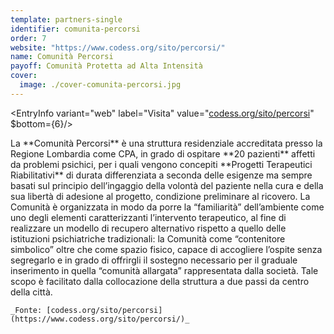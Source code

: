 ```yaml
---
template: partners-single
identifier: comunita-percorsi
order: 7
website: "https://www.codess.org/sito/percorsi/"
name: Comunità Percorsi
payoff: Comunità Protetta ad Alta Intensità
cover:
  image: ./cover-comunita-percorsi.jpg
---
```


<EntryInfo variant="web" label="Visita" value="[codess.org/sito/percorsi](https://www.codess.org/sito/percorsi)" $bottom={6}/>

<Row>
  <Col $columned>
    La **Comunità Percorsi** è una struttura residenziale accreditata presso la Regione Lombardia come CPA, in grado di ospitare **20 pazienti** affetti da problemi psichici, per i quali vengono concepiti **Progetti Terapeutici Riabilitativi** di durata differenziata a seconda delle esigenze ma sempre basati sul principio dell’ingaggio della volontà del paziente nella cura e della sua libertà di adesione al progetto, condizione preliminare al ricovero. La Comunità è organizzata in modo da porre la “familiarità” dell’ambiente come uno degli elementi caratterizzanti l’intervento terapeutico, al fine di realizzare un modello di recupero alternativo rispetto a quello delle istituzioni psichiatriche tradizionali: la Comunità come “contenitore simbolico” oltre che come spazio fisico, capace di accogliere l’ospite senza segregarlo e in grado di offrirgli il sostegno necessario per il graduale inserimento in quella “comunità allargata” rappresentata dalla società. Tale scopo è facilitato dalla collocazione della struttura a due passi da centro della città.

    _Fonte: [codess.org/sito/percorsi](https://www.codess.org/sito/percorsi/)_
  </Col>
</Row> 
